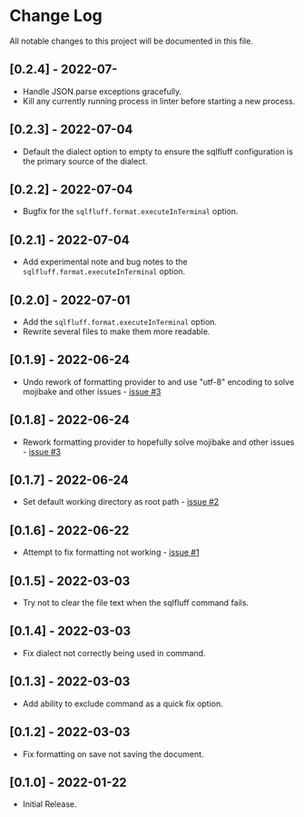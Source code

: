 # Change Log

All notable changes to this project will be documented in this file.

## [0.2.4] - 2022-07-

- Handle JSON.parse exceptions gracefully.
- Kill any currently running process in linter before starting a new process.

## [0.2.3] - 2022-07-04

- Default the dialect option to empty to ensure the sqlfluff configuration is the primary source of the dialect.

## [0.2.2] - 2022-07-04

- Bugfix for the `sqlfluff.format.executeInTerminal` option.

## [0.2.1] - 2022-07-04

- Add experimental note and bug notes to the `sqlfluff.format.executeInTerminal` option.

## [0.2.0] - 2022-07-01

- Add the `sqlfluff.format.executeInTerminal` option.
- Rewrite several files to make them more readable.

## [0.1.9] - 2022-06-24

- Undo rework of formatting provider to and use "utf-8" encoding to solve mojibake and other issues - [issue #3](https://github.com/RobertOstermann/vscode-sqlfluff-extended/issues/3)

## [0.1.8] - 2022-06-24

- Rework formatting provider to hopefully solve mojibake and other issues - [issue #3](https://github.com/RobertOstermann/vscode-sqlfluff-extended/issues/3)

## [0.1.7] - 2022-06-24

- Set default working directory as root path - [issue #2](https://github.com/RobertOstermann/vscode-sqlfluff-extended/issues/2)

## [0.1.6] - 2022-06-22

- Attempt to fix formatting not working - [issue #1](https://github.com/RobertOstermann/vscode-sqlfluff-extended/issues/1)

## [0.1.5] - 2022-03-03

- Try not to clear the file text when the sqlfluff command fails.

## [0.1.4] - 2022-03-03

- Fix dialect not correctly being used in command.

## [0.1.3] - 2022-03-03

- Add ability to exclude command as a quick fix option.

## [0.1.2] - 2022-03-03

- Fix formatting on save not saving the document.

## [0.1.0] - 2022-01-22

- Initial Release.
